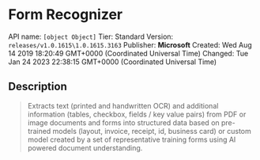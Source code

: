 # Form Recognizer
API name: `[object Object]`
Tier: Standard
Version: `releases/v1.0.1615\1.0.1615.3163`
Publisher: **Microsoft**
Created: Wed Aug 14 2019 18:20:49 GMT+0000 (Coordinated Universal Time)
Changed: Tue Jan 24 2023 22:38:15 GMT+0000 (Coordinated Universal Time)

## Description
> Extracts text (printed and handwritten OCR) and additional information (tables, checkbox, fields / key value pairs) from PDF or image documents and forms into structured data based on pre-trained models (layout, invoice, receipt, id, business card) or custom model created by a set of representative training forms using AI powered document understanding.

